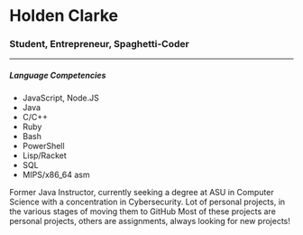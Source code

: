 # Holden Clarke
### Student, Entrepreneur, Spaghetti-Coder
-----
##### Language Competencies
* JavaScript, Node.JS
* Java
* C/C++
* Ruby
* Bash
* PowerShell
* Lisp/Racket
* SQL
* MIPS/x86_64 asm

Former Java Instructor, currently seeking a degree at ASU in Computer Science with a concentration in Cybersecurity. Lot of personal projects, in the various stages of moving them to GitHub
Most of these projects are personal projects, others are assignments, always looking for new projects!
